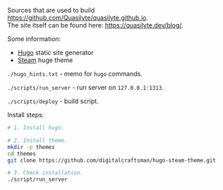 Sources that are used to build https://github.com/Quasilyte/quasilyte.github.io.  
The site itself can be found here: https://quasilyte.dev/blog/.

Some information:
- [Hugo](https://github.com/gohugoio/hugo) static site generator
- [Steam](https://themes.gohugo.io/steam/) huge theme

`./hugo_hints.txt` - memo for `hugo` commands.

`./scripts/run_server` - run server on `127.0.0.1:1313`.

`./scripts/deploy` - build script.

Install steps:
```bash
# 1. Install hugo.

# 2. Install theme.
mkdir -p themes
cd themes
git clone https://github.com/digitalcraftsman/hugo-steam-theme.git

# 3. Check installation.
./script/run_server
```
